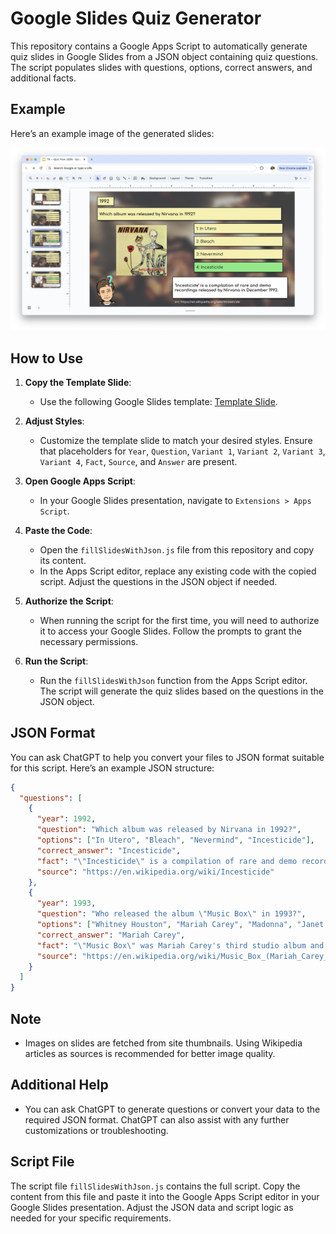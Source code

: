 # Google Slides Quiz Generator

This repository contains a Google Apps Script to automatically generate quiz slides in Google Slides from a JSON object containing quiz questions. The script populates slides with questions, options, correct answers, and additional facts.

## Example

Here’s an example image of the generated slides:

![Example Image](assets/example_image.png)

## How to Use

1. **Copy the Template Slide**:
   - Use the following Google Slides template: [Template Slide](https://docs.google.com/presentation/d/14Jo4CA1iitcDlZ3-iWgVylAhnuQ08oYXS9Ow76bBFqg/).

2. **Adjust Styles**:
   - Customize the template slide to match your desired styles. Ensure that placeholders for `Year`, `Question`, `Variant 1`, `Variant 2`, `Variant 3`, `Variant 4`, `Fact`, `Source`, and `Answer` are present.

3. **Open Google Apps Script**:
   - In your Google Slides presentation, navigate to `Extensions > Apps Script`.

4. **Paste the Code**:
   - Open the `fillSlidesWithJson.js` file from this repository and copy its content.
   - In the Apps Script editor, replace any existing code with the copied script. Adjust the questions in the JSON object if needed.

5. **Authorize the Script**:
   - When running the script for the first time, you will need to authorize it to access your Google Slides. Follow the prompts to grant the necessary permissions.

6. **Run the Script**:
   - Run the `fillSlidesWithJson` function from the Apps Script editor. The script will generate the quiz slides based on the questions in the JSON object.

## JSON Format

You can ask ChatGPT to help you convert your files to JSON format suitable for this script. Here’s an example JSON structure:

```json
{
  "questions": [
    {
      "year": 1992,
      "question": "Which album was released by Nirvana in 1992?",
      "options": ["In Utero", "Bleach", "Nevermind", "Incesticide"],
      "correct_answer": "Incesticide",
      "fact": "\"Incesticide\" is a compilation of rare and demo recordings released by Nirvana in December 1992.",
      "source": "https://en.wikipedia.org/wiki/Incesticide"
    },
    {
      "year": 1993,
      "question": "Who released the album \"Music Box\" in 1993?",
      "options": ["Whitney Houston", "Mariah Carey", "Madonna", "Janet Jackson"],
      "correct_answer": "Mariah Carey",
      "fact": "\"Music Box\" was Mariah Carey's third studio album and included hits like \"Dreamlover\" and \"Hero\".",
      "source": "https://en.wikipedia.org/wiki/Music_Box_(Mariah_Carey_album)"
    }
  ]
}
```

## Note

- Images on slides are fetched from site thumbnails. Using Wikipedia articles as sources is recommended for better image quality.

## Additional Help

- You can ask ChatGPT to generate questions or convert your data to the required JSON format. ChatGPT can also assist with any further customizations or troubleshooting.

## Script File

The script file `fillSlidesWithJson.js` contains the full script. Copy the content from this file and paste it into the Google Apps Script editor in your Google Slides presentation. Adjust the JSON data and script logic as needed for your specific requirements.
